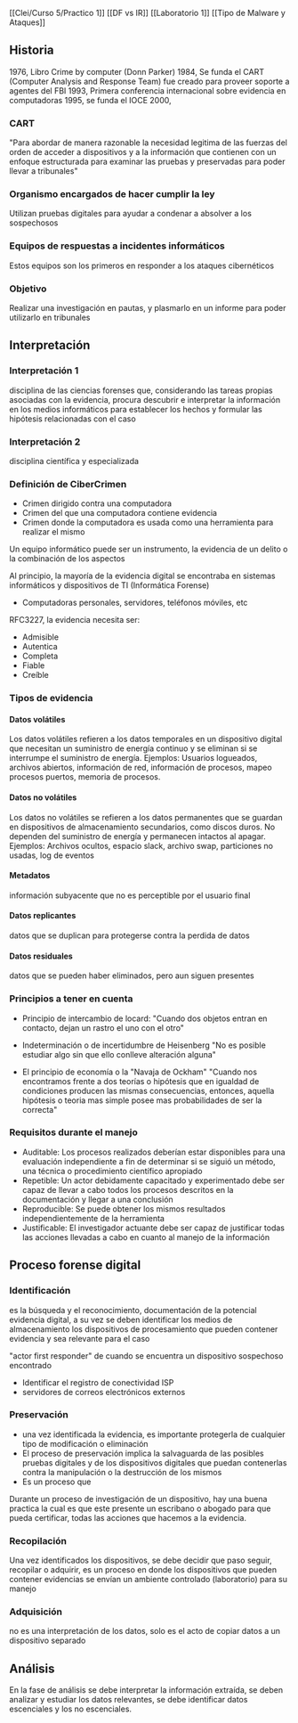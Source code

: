 [[Clei/Curso 5/Practico 1]]
[[DF vs IR]]
[[Laboratorio 1]]
[[Tipo de Malware y Ataques]]
## Historia

1976, Libro Crime by computer (Donn Parker)
1984, Se funda el CART (Computer Analysis and Response Team) fue creado para proveer soporte a agentes del FBI
1993, Primera conferencia internacional sobre evidencia en computadoras
1995, se funda  el IOCE
2000, 

### CART
"Para abordar de manera razonable la necesidad legitima de las fuerzas del orden de acceder a dispositivos y a la información que contienen con un enfoque estructurada para examinar las pruebas y preservadas para poder llevar a tribunales"

### Organismo encargados de hacer cumplir la ley
Utilizan pruebas digitales para ayudar a condenar a absolver a los sospechosos
### Equipos de respuestas a incidentes informáticos
Estos equipos son los primeros en responder a los ataques cibernéticos

### Objetivo
Realizar una investigación en pautas, y plasmarlo en un informe para poder utilizarlo en tribunales

## Interpretación
### Interpretación  1
disciplina de las ciencias forenses que, considerando las tareas propias asociadas con la evidencia, procura descubrir e interpretar la información en los medios informáticos para establecer los hechos y formular las hipótesis relacionadas con el caso

### Interpretación 2
disciplina científica y especializada

### Definición de CiberCrimen
- Crimen dirigido contra una computadora
- Crimen del que una computadora contiene evidencia
- Crimen donde la computadora es usada como una herramienta para realizar el mismo

Un equipo informático puede ser un instrumento, la evidencia de un delito o la combinación de los aspectos

Al principio, la mayoría de la evidencia digital se encontraba en sistemas informáticos y dispositivos de TI (Informática Forense)
- Computadoras personales, servidores, teléfonos móviles, etc


RFC3227, la evidencia necesita ser:
- Admisible
- Autentica
- Completa
- Fiable
- Creíble


### Tipos de evidencia
#### Datos volátiles
Los datos volátiles refieren a los datos temporales en un dispositivo digital que necesitan un suministro de energía continuo y se eliminan si se interrumpe el suministro de energía. Ejemplos: Usuarios logueados, archivos abiertos, información de red, información de procesos, mapeo procesos puertos, memoria de procesos.

#### Datos no volátiles
Los datos no volátiles se refieren a los datos permanentes que se guardan en dispositivos de almacenamiento secundarios, como discos duros. No dependen del suministro de energía y permanecen intactos al apagar. Ejemplos: Archivos ocultos, espacio slack, archivo swap, particiones no usadas, log de eventos


#### Metadatos
información subyacente que no es perceptible por el usuario final
#### Datos replicantes
datos que se duplican para protegerse contra la perdida de datos
#### Datos residuales
datos que se pueden haber eliminados, pero aun siguen presentes

### Principios a tener en cuenta
- Principio de intercambio de locard:
  "Cuando dos objetos entran en contacto, dejan un rastro el uno con el otro"
  
- Indeterminación o de incertidumbre de Heisenberg
  "No es posible estudiar algo sin que ello conlleve alteración alguna"
  
- El principio de economía o la "Navaja de Ockham"
  "Cuando nos encontramos frente a dos teorías o hipótesis que en igualdad de condiciones producen las mismas consecuencias, entonces, aquella hipótesis o teoria mas simple posee mas probabilidades de ser la correcta"

### Requisitos durante el manejo
- Auditable: Los procesos realizados deberían estar disponibles para una evaluación independiente a fin de determinar si se siguió un método, una técnica o procedimiento científico apropiado
- Repetible: Un actor debidamente capacitado y experimentado debe ser capaz de llevar a cabo todos los procesos descritos en la documentación y llegar a una conclusión
- Reproducible: Se puede obtener los mismos resultados independientemente de la herramienta
- Justificable: El investigador actuante debe ser capaz de justificar todas las acciones llevadas a cabo en cuanto al manejo de la información

## Proceso forense digital

### Identificación
es la búsqueda y el reconocimiento, documentación de la potencial evidencia digital, a su vez se deben identificar los medios de almacenamiento los dispositivos de procesamiento que pueden contener evidencia y sea relevante para el caso

"actor first responder" de cuando se encuentra un dispositivo sospechoso encontrado

- Identificar el registro de conectividad ISP
- servidores de correos electrónicos externos

### Preservación
- una vez identificada la evidencia, es importante protegerla de cualquier tipo de modificación o eliminación
- El proceso de preservación implica la salvaguarda de las posibles pruebas digitales y de los dispositivos digitales que puedan contenerlas contra la manipulación o la destrucción de los mismos
- Es un proceso que 

Durante un proceso de investigación de un dispositivo, hay una buena practica la cual es que este presente un escribano o abogado para que pueda certificar, todas las acciones que hacemos a la evidencia.

### Recopilación
Una vez identificados los dispositivos, se debe decidir que paso seguir, recopilar o adquirir, es un proceso en donde los dispositivos que pueden contener evidencias se envían un ambiente controlado (laboratorio) para su manejo

### Adquisición
no es una interpretación de los datos, solo es el acto de copiar datos a un dispositivo separado

## Análisis
En la fase de análisis se debe interpretar la información extraída, se deben analizar y estudiar los datos relevantes, se debe identificar datos escenciales y los no escenciales.